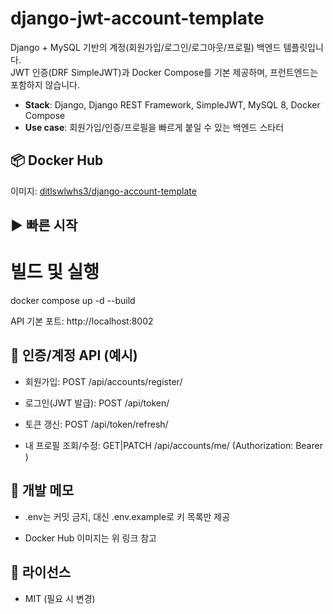 # django-jwt-account-template

Django + MySQL 기반의 계정(회원가입/로그인/로그아웃/프로필) 백엔드 템플릿입니다.  
JWT 인증(DRF SimpleJWT)과 Docker Compose를 기본 제공하며, 프런트엔드는 포함하지 않습니다.

- **Stack**: Django, Django REST Framework, SimpleJWT, MySQL 8, Docker Compose
- **Use case**: 회원가입/인증/프로필을 빠르게 붙일 수 있는 백엔드 스타터

## 📦 Docker Hub
이미지: [ditlswlwhs3/django-account-template](https://hub.docker.com/repository/docker/ditlswlwhs3/django-account-template/general)


## ▶️ 빠른 시작

# 빌드 및 실행
docker compose up -d --build

API 기본 포트: http://localhost:8002

## 🔐 인증/계정 API (예시)

- 회원가입: POST /api/accounts/register/

- 로그인(JWT 발급): POST /api/token/

- 토큰 갱신: POST /api/token/refresh/

- 내 프로필 조회/수정: GET|PATCH /api/accounts/me/ (Authorization: Bearer <access>)

## 🧰 개발 메모

- .env는 커밋 금지, 대신 .env.example로 키 목록만 제공

- Docker Hub 이미지는 위 링크 참고

## 📝 라이선스

- MIT (필요 시 변경)